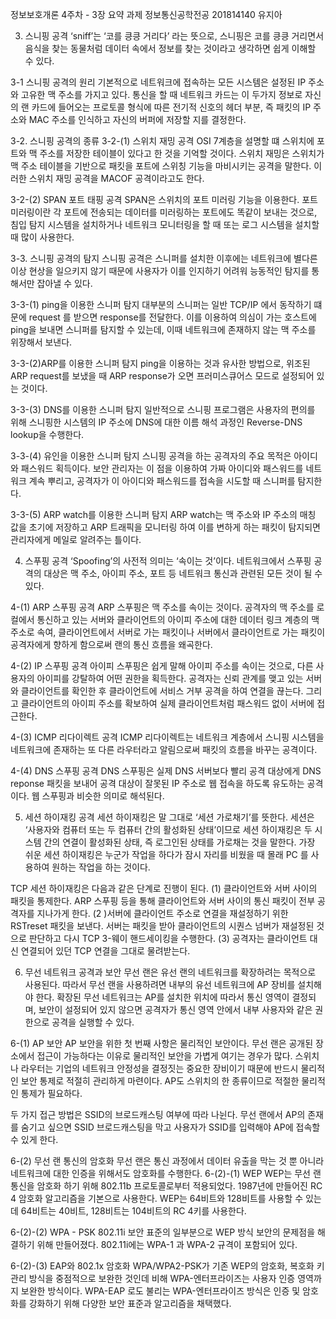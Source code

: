 정보보호개론 4주차 - 3장 요약 과제
정보통신공학전공
201814140 유지아


3. 스니핑 공격
‘sniff’는 ‘코를 킁킁 거리다’ 라는 뜻으로, 스니핑은 코를 킁킁 거리면서 음식을 찾는 동물처럼 데이터 속에서 정보를 찾는 것이라고 생각하면 쉽게 이해할 수 있다.

3-1 스니핑 공격의 원리
기본적으로 네트워크에 접속하는 모든 시스템은 설정된 IP 주소와 고유한 맥 주소를 가지고 있다. 통신을 할 때 네트워크 카드는 이 두가지 정보로 자신의 랜 카드에 들어오는 프로토콜 형식에 따른 전기적 신호의 헤더 부분, 즉 패킷의 IP 주소와 MAC 주소를 인식하고 자신의 버퍼에 저장할 지를 결정한다.

3-2. 스니핑 공격의 종류
3-2-(1)	스위치 재밍 공격
OSI 7계층을 설명할 떄 스위치에 포트와 맥 주소를 저장한 테이블이 있다고 한 것을 기억할 것이다. 스위치 재밍은 스위치가 맥 주소 테이블을 기반으로 패킷을 포트에 스위칭 기능을 마비시키는 공격을 말한다. 이러한 스위치 재밍 공격을 MACOF 공격이라고도 한다.

3-2-(2) SPAN 포트 태핑 공격
SPAN은 스위치의 포트 미러링 기능을 이용한다. 포트 미러링이란 각 포트에 전송되는 데이터를 미러링하는 포트에도 똑같이 보내는 것으로, 침입 탐지 시스템을 설치하거나 네트워크 모니터링을 할 때 또는 로그 시스템을 설치할 때 많이 사용한다.

3-3. 스니핑 공격의 탐지
스니핑 공격은 스니퍼를 설치한  이후에는 네트워크에 별다른 이상 현상을 일으키지 않기 때문에 사용자가 이를 인지하기 어려워 능동적인 탐지를 통해서만 잡아낼 수 있다. 

3-3-(1) ping을 이용한 스니퍼 탐지
대부분의 스니퍼는 일반 TCP/IP 에서 동작하기 떄문에 request 를 받으면 response를 전달한다. 이를 이용하여 의심이 가는 호스트에 ping을 보내면 스니퍼를 탐지할 수 있는데, 이때 네트워크에 존재하지 않는 맥 주소를 위장해서 보낸다.

3-3-(2)ARP를 이용한 스니퍼 탐지
ping을 이용하는 것과 유사한 방법으로, 위조된 ARP request를 보냈을 때 ARP response가 오면 프러미스큐어스 모드로 설정되어 있는 것이다.

3-3-(3) DNS를 이용한 스니퍼 탐지
일반적으로 스니핑 프로그램은 사용자의 편의를 위해 스니핑한 시스템의 IP 주소에 DNS에 대한 이름 해석 과정인 Reverse-DNS lookup을 수행한다.

3-3-(4) 유인을 이용한 스니퍼 탐지
스니핑 공격을 하는 공격자의 주요 목적은 아이디와 패스워드 획득이다. 보안 관리자는 이 점을 이용하여 가짜 아이디와 패스워드를 네트워크 계속 뿌리고, 공격자가 이 아이디와 패스워드를 접속을 시도할 때 스니퍼를 탐지한다.

3-3-(5) ARP watch를 이용한 스니퍼 탐지
ARP watch는 맥 주소와 IP 주소의 매칭 값을 초기에 저장하고 ARP 트래픽을 모니터링 하여 이를 변하게 하는 패킷이 탐지되면 관리자에게 메일로 알려주는 틀이다.

4. 스푸핑 공격
‘Spoofing’의 사전적 의미는 ‘속이는 것’이다. 네트워크에서 스푸핑 공격의 대상은 맥 주소, 아이피 주소, 포트 등 네트워크 통신과 관련된 모든 것이 될 수 있다.

4-(1) ARP 스푸핑 공격
ARP 스푸핑은 맥 주소를 속이는 것이다. 공격자의 맥 주소를 로컬에서 통신하고 있는 서버와 클라이언트의 아이피 주소에 대한 데이터 링크 계층의 맥 주소로 속여, 클라이언트에서 서버로 가는 패킷이나 서버에서 클라이언트로 가는 패킷이 공격자에게 향하게 함으로써 랜의 통신 흐름을 왜곡한다.

4-(2) IP 스푸핑 공격
아이피 스푸핑은 쉽게 말해 아이피 주소를 속이는 것으로, 다른 사용자의 아이피를 강탈하여 어떤 권한을 획득한다. 공격자는 신뢰 관계를 맺고 있는 서버와 클라이언트를 확인한 후 클라이언트에 서비스 거부 공격을 하여 연결을 끊는다. 그리고 클라이언트의 아이피 주소를 확보하여 실제 클라이언트처럼 패스워드 없이 서버에 접근한다.

4-(3) ICMP 리다이렉트 공격
ICMP 리다이렉트는 네트워크 계층에서 스니핑 시스템을 네트워크에 존재하는 또 다른 라우터라고 알림으로써 패킷의 흐름을 바꾸는 공격이다.

4-(4) DNS 스푸핑 공격
DNS 스푸핑은 실제 DNS 서버보다 빨리 공격 대상에게 DNS reponse 패킷을 보내어 공격 대상이 잘못된 IP 주소로 웹 접속을 하도록 유도하는 공격이다. 웹 스푸핑과 비슷한 의미로 해석된다.

5. 세션 하이재킹 공격
세션 하이재킹은 말 그대로 ‘세션 가로채기’를 뜻한다. 세션은 ‘사용자와 컴퓨터 또는 두 컴퓨터 간의 활성화된 상태’이므로 세션 하이재킹은 두 시스템 간의 연결이 활성화된 상태, 즉 로그인된 상태를 가로채는 것을 말한다. 가장 쉬운 세션 하이재킹은 누군가 작업을 하다가 잠시 자리를 비웠을 때 몰래 PC 를 사용하여 원하는 작업을 하는 것이다.

TCP 세션 하이재킹은 다음과 같은 단계로 진행이 된다.
(1) 클라이언트와 서버 사이의 패킷을 통제한다. ARP 스푸핑 등을 통해 클라이언트와 서버 사이의 통신 패킷이 전부 공격자를 지나가게 한다.
(2 )서버에 클라이언트 주소로 연결을 재설정하기 위한 RSTreset 패킷을 보낸다. 서버는 패킷을 받아 클라이언트의 시퀀스 넘버가 재설정된 것으로 판단하고 다시 TCP 3-웨이 핸드세이킹을 수행한다.
(3) 공격자는 클라이언트 대신 연결되어 있던 TCP 연결을 그대로 물려받는다.

6. 무선 네트워크 공격과 보안
무선 랜은 유선 랜의 네트워크를 확장하려는 목적으로 사용된다. 따라서 무선 랜을 사용하려면 내부의 유선 네트워크에 AP 장비를 설치해야 한다. 확장된 무선 네트워크는 AP를 설치한 위치에 따라서 통신 영역이 결정되며, 보안이 설정되어 있지 않으면 공격자가 통신 영역 안에서 내부 사용자와 같은 권한으로 공격을 실행할 수 있다.

6-(1) AP 보안
AP 보안을 위한 첫 번째 사항은 물리적인 보안이다. 무선 랜은 공개된 장소에서 접근이 가능하다는 이유로 물리적인 보안을 가볍게 여기는 경우가 많다. 스위치나 라우터는 기업의 네트워크 안정성을 결정짓는 중요한 장비이기 때문에 반드시 물리적인 보안 통제로 적절히 관리하게 마련이다. AP도 스위치의 한 종류이므로 적절한 물리적인 통제가 필요하다.

두 가지 접근 방법은 SSID의 브로드캐스팅 여부에 따라 나뉜다. 무선 랜에서 AP의 존재를 숨기고 싶으면 SSID 브로드캐스팅을 막고 사용자가 SSID를 입력해야 AP에 접속할 수 있게 한다.

6-(2) 무선 랜 통신의 암호화
무선 랜은 통신 과정에서 데이터 유출을 막는 것 뿐 아니라 네트워크에 대한 인증을 위해서도 암호화를 수행한다. 
6-(2)-(1) WEP
WEP는 무선 랜 통신을 암호화 하기 위해 802.11b 프로토콜로부터 적용되었다. 1987년에 만들어진 RC 4 암호화 알고리즘을 기본으로 사용한다. WEP는 64비트와 128비트를 사용할 수 있는데 64비트는 40비트, 128비트는 104비트의 RC 4키를 사용한다.

6-(2)-(2) WPA - PSK
802.11i 보안 표준의 일부분으로 WEP 방식 보안의 문제점을 해결하기 위해 만들어졌다. 802.11i에는 WPA-1 과 WPA-2 규격이 포함되어 있다. 

6-(2)-(3) EAP와 802.1x 암호화
WPA/WPA2-PSK가 기존 WEP의 암호화, 복호화 키 관리 방식을 중점적으로 보완한 것인데 비해 WPA-엔터프라이즈는 사용자 인증 영역까지 보완한 방식이다. WPA-EAP 로도 불리는 WPA-엔터프라이즈 방식은 인증 및 암호화를 강화하기 위해 다양한 보안 표준과 알고리즘을 채택했다.


